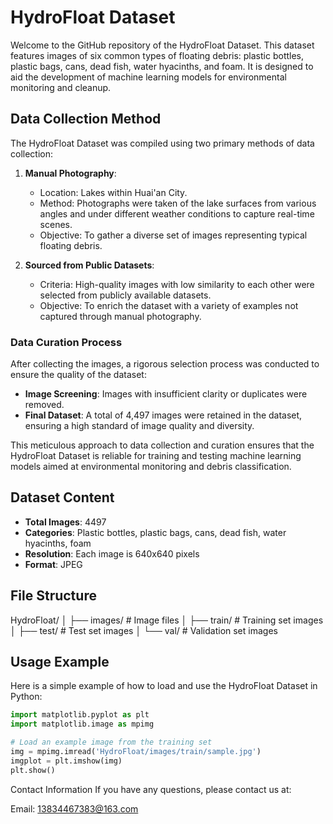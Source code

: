 # HydroFloat Dataset

Welcome to the GitHub repository of the HydroFloat Dataset. This dataset features images of six common types of floating debris: plastic bottles, plastic bags, cans, dead fish, water hyacinths, and foam. It is designed to aid the development of machine learning models for environmental monitoring and cleanup.
## Data Collection Method

The HydroFloat Dataset was compiled using two primary methods of data collection:

1. **Manual Photography**:
   - Location: Lakes within Huai'an City.
   - Method: Photographs were taken of the lake surfaces from various angles and under different weather conditions to capture real-time scenes.
   - Objective: To gather a diverse set of images representing typical floating debris.

2. **Sourced from Public Datasets**:
   - Criteria: High-quality images with low similarity to each other were selected from publicly available datasets.
   - Objective: To enrich the dataset with a variety of examples not captured through manual photography.

### Data Curation Process
After collecting the images, a rigorous selection process was conducted to ensure the quality of the dataset:
- **Image Screening**: Images with insufficient clarity or duplicates were removed.
- **Final Dataset**: A total of 4,497 images were retained in the dataset, ensuring a high standard of image quality and diversity.

This meticulous approach to data collection and curation ensures that the HydroFloat Dataset is reliable for training and testing machine learning models aimed at environmental monitoring and debris classification.

## Dataset Content
- **Total Images**: 4497
- **Categories**: Plastic bottles, plastic bags, cans, dead fish, water hyacinths, foam
- **Resolution**: Each image is 640x640 pixels
- **Format**: JPEG

## File Structure

HydroFloat/ │ ├── images/ # Image files │ ├── train/ # Training set images │ ├── test/ # Test set images │ └── val/ # Validation set images 


## Usage Example
Here is a simple example of how to load and use the HydroFloat Dataset in Python:
```python
import matplotlib.pyplot as plt
import matplotlib.image as mpimg

# Load an example image from the training set
img = mpimg.imread('HydroFloat/images/train/sample.jpg')
imgplot = plt.imshow(img)
plt.show()
```


Contact Information
If you have any questions, please contact us at:

Email: 13834467383@163.com
